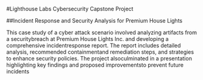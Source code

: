 #Lighthouse Labs Cybersecurity Capstone Project

##Incident Response and Security Analysis for Premium House Lights

This case study of a cyber attack scenario involved analyzing artifacts from a securitybreach at Premium House Lights Inc. and developing a comprehensive incidentresponse report. The report includes detailed analysis, recommended containmentand remediation steps, and strategies to enhance security policies. The project alsoculminated in a presentation highlighting key findings and proposed improvementsto prevent future incidents
